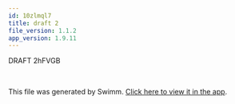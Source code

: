 ```yaml
---
id: 10zlmql7
title: draft 2
file_version: 1.1.2
app_version: 1.9.11
---
```


DRAFT 2hFVGB

<br/>

This file was generated by Swimm. [Click here to view it in the app](http://localhost:5000/repos/Z2l0aHViJTNBJTNBTm9hUmVwbyUzQSUzQU5vYW96ZXI=/docs/10zlmql7).
